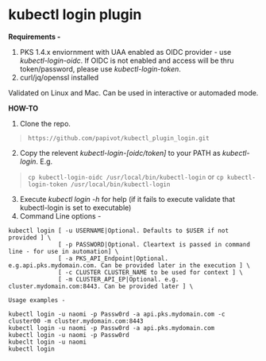 # kubectl login plugin

**Requirements -**

1. PKS 1.4.x enviornment with UAA enabled as OIDC provider - use *kubectl-login-oidc*. If OIDC is not enabled and access will be thru token/password, please use *kubectl-login-token*.
2. curl/jq/openssl installed 

Validated on Linux and Mac.  Can be used in interactive or automaded mode.

**HOW-TO**

1. Clone the repo.

> `https://github.com/papivot/kubectl_plugin_login.git`

2. Copy the relevent *kubectl-login-[oidc/token]* to your PATH as *kubectl-login*. E.g.

> `cp kubectl-login-oidc /usr/local/bin/kubectl-login`
or
> `cp kubectl-login-token /usr/local/bin/kubectl-login`

3. Execute *kubectl login -h* for help (if it fails to execute validate that kubectl-login is set to executable)
4. Command Line options - 

```
kubectl login [ -u USERNAME|Optional. Defaults to $USER if not provided ] \
              [ -p PASSWORD|Optional. Cleartext is passed in command line - for use in automation] \
              [ -a PKS_API_Endpoint|Optional. e.g.api.pks.mydomain.com. Can be provided later in the execution ] \
              [ -c CLUSTER CLUSTER_NAME to be used for context ] \
              [ -m CLUSTER_API_EP|Optional. e.g. cluster.mydomain.com:8443. Can be provided later ] \
              
Usage examples - 

kubectl login -u naomi -p Passw0rd -a api.pks.mydomain.com -c cluster00 -m cluster.mydomain.com:8443
kubectl login -u naomi -p Passw0rd -a api.pks.mydomain.com 
kubectl login -u naomi -p Passw0rd 
kubeclt login -u naomi
kubectl login
```
